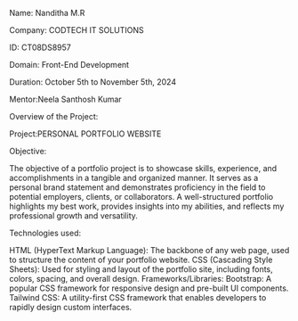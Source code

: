 Name: Nanditha M.R

Company: CODTECH IT SOLUTIONS

ID: CT08DS8957

Domain: Front-End Development

Duration: October 5th to November 5th, 2024 

Mentor:Neela Santhosh Kumar


Overview of the Project:

Project:PERSONAL PORTFOLIO WEBSITE 

Objective:

The objective of a portfolio project is to showcase skills, experience, and accomplishments in a tangible and organized manner. It serves as a personal brand statement and demonstrates proficiency in the field to potential employers, clients, or collaborators. A well-structured portfolio highlights my best work, provides insights into my abilities, and reflects my professional growth and versatility.

Technologies used:

HTML (HyperText Markup Language): The backbone of any web page, used to structure the content of your portfolio website.
CSS (Cascading Style Sheets): Used for styling and layout of the portfolio site, including fonts, colors, spacing, and overall design.
Frameworks/Libraries:
Bootstrap: A popular CSS framework for responsive design and pre-built UI components.
Tailwind CSS: A utility-first CSS framework that enables developers to rapidly design custom interfaces.
